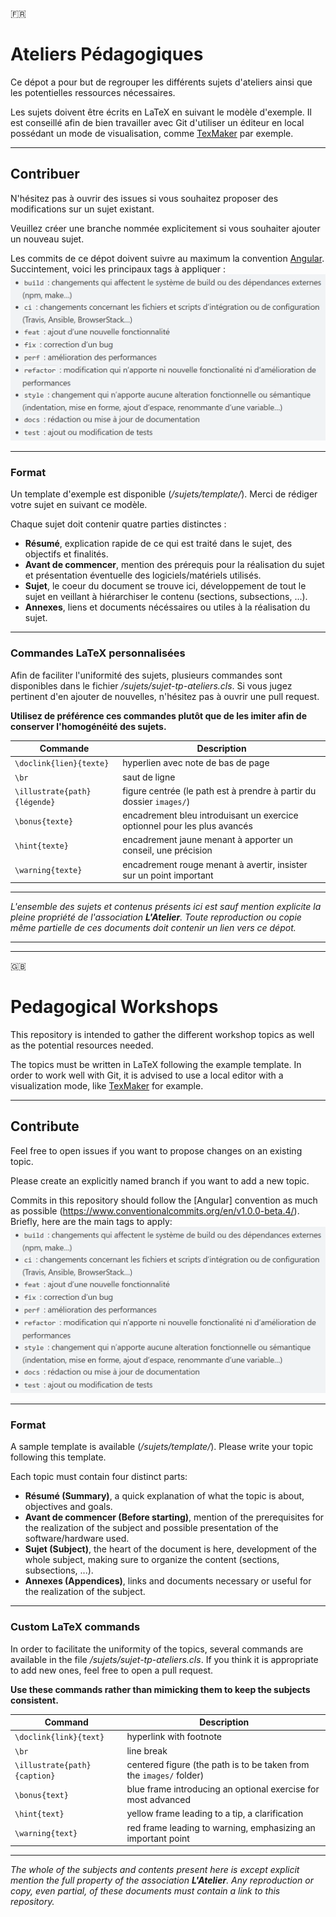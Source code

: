 🇫🇷
# Ateliers Pédagogiques

Ce dépot a pour but de regrouper les différents sujets d'ateliers ainsi que les potentielles ressources nécessaires.

Les sujets doivent être écrits en LaTeX en suivant le modèle d'exemple. Il est conseillé afin de bien travailler avec Git d'utiliser un éditeur en local possédant un mode de visualisation, comme [TexMaker](https://www.xm1math.net/texmaker/) par exemple.

---
## Contribuer

N'hésitez pas à ouvrir des issues si vous souhaitez proposer des modifications sur un sujet existant.

Veuillez créer une branche nommée explicitement si vous souhaiter ajouter un nouveau sujet.

Les commits de ce dépot doivent suivre au maximum la convention [Angular](https://www.conventionalcommits.org/en/v1.0.0-beta.4/). Succintement, voici les principaux tags à appliquer : ![commit_convention](./static/commit-style.png)

---
### Format
Un template d'exemple est disponible (*/sujets/template/*).
Merci de rédiger votre sujet en suivant ce modèle.

Chaque sujet doit contenir quatre parties distinctes :
- **Résumé**, explication rapide de ce qui est traité dans le sujet, des objectifs et finalités.
- **Avant de commencer**, mention des prérequis pour la réalisation du sujet et présentation éventuelle des logiciels/matériels utilisés.
- **Sujet**, le coeur du document se trouve ici, développement de tout le sujet en veillant à hiérarchiser le contenu (sections, subsections, ...).
- **Annexes**, liens et documents nécéssaires ou utiles à la réalisation du sujet.

---
### Commandes LaTeX personnalisées

Afin de faciliter l'uniformité des sujets, plusieurs commandes sont disponibles dans le fichier */sujets/sujet-tp-ateliers.cls*.
Si vous jugez pertinent d'en ajouter de nouvelles, n'hésitez pas à ouvrir une pull request.

**Utilisez de préférence ces commandes plutôt que de les imiter afin de conserver l'homogénéité des sujets.**

| Commande                     | Description                                                               |
| ---------------------------- | ------------------------------------------------------------------------- |
| `\doclink{lien}{texte}`      | hyperlien avec note de bas de page                                        |
| `\br`                        | saut de ligne                                                             |
| `\illustrate{path}{légende}` | figure centrée (le path est à prendre à partir du dossier `images/`)      |
| `\bonus{texte}`              | encadrement bleu introduisant un exercice optionnel pour les plus avancés |
| `\hint{texte}`               | encadrement jaune menant à apporter un conseil, une précision             |
| `\warning{texte}`            | encadrement rouge menant à avertir, insister sur un point important       |


---
*L'ensemble des sujets et contenus présents ici est sauf mention explicite la pleine propriété de l'association **L'Atelier**. Toute reproduction ou copie même partielle de ces documents doit contenir un lien vers ce dépot.*


---
---

🇬🇧
# Pedagogical Workshops

This repository is intended to gather the different workshop topics as well as the potential resources needed.

The topics must be written in LaTeX following the example template. In order to work well with Git, it is advised to use a local editor with a visualization mode, like [TexMaker](https://www.xm1math.net/texmaker/) for example.

---
## Contribute

Feel free to open issues if you want to propose changes on an existing topic.

Please create an explicitly named branch if you want to add a new topic.

Commits in this repository should follow the [Angular] convention as much as possible (https://www.conventionalcommits.org/en/v1.0.0-beta.4/). Briefly, here are the main tags to apply: ![commit_convention](./static/commit-style.png)

---
### Format
A sample template is available (*/sujets/template/*).
Please write your topic following this template.

Each topic must contain four distinct parts:
- **Résumé (Summary)**, a quick explanation of what the topic is about, objectives and goals.
- **Avant de commencer (Before starting)**, mention of the prerequisites for the realization of the subject and possible presentation of the software/hardware used.
- **Sujet (Subject)**, the heart of the document is here, development of the whole subject, making sure to organize the content (sections, subsections, ...).
- **Annexes (Appendices)**, links and documents necessary or useful for the realization of the subject.

---
### Custom LaTeX commands

In order to facilitate the uniformity of the topics, several commands are available in the file */sujets/sujet-tp-ateliers.cls*.
If you think it is appropriate to add new ones, feel free to open a pull request.

**Use these commands rather than mimicking them to keep the subjects consistent.**

| Command                      | Description                                                         |
| ---------------------------- | ------------------------------------------------------------------- |
| `\doclink{link}{text}`       | hyperlink with footnote                                             |
| `\br`                        | line break                                                          |
| `\illustrate{path}{caption}` | centered figure (the path is to be taken from the `images/` folder) |
| `\bonus{text}`               | blue frame introducing an optional exercise for most advanced       |
| `\hint{text}`                | yellow frame leading to a tip, a clarification                      |
| `\warning{text}`             | red frame leading to warning, emphasizing an important point        |


---
*The whole of the subjects and contents present here is except explicit mention the full property of the association **L'Atelier**. Any reproduction or copy, even partial, of these documents must contain a link to this repository.*